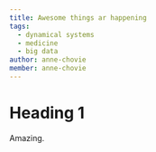 ```yaml
---
title: Awesome things ar happening
tags:
  - dynamical systems
  - medicine
  - big data
author: anne-chovie
member: anne-chovie
---
```


# Heading 1

Amazing. 
